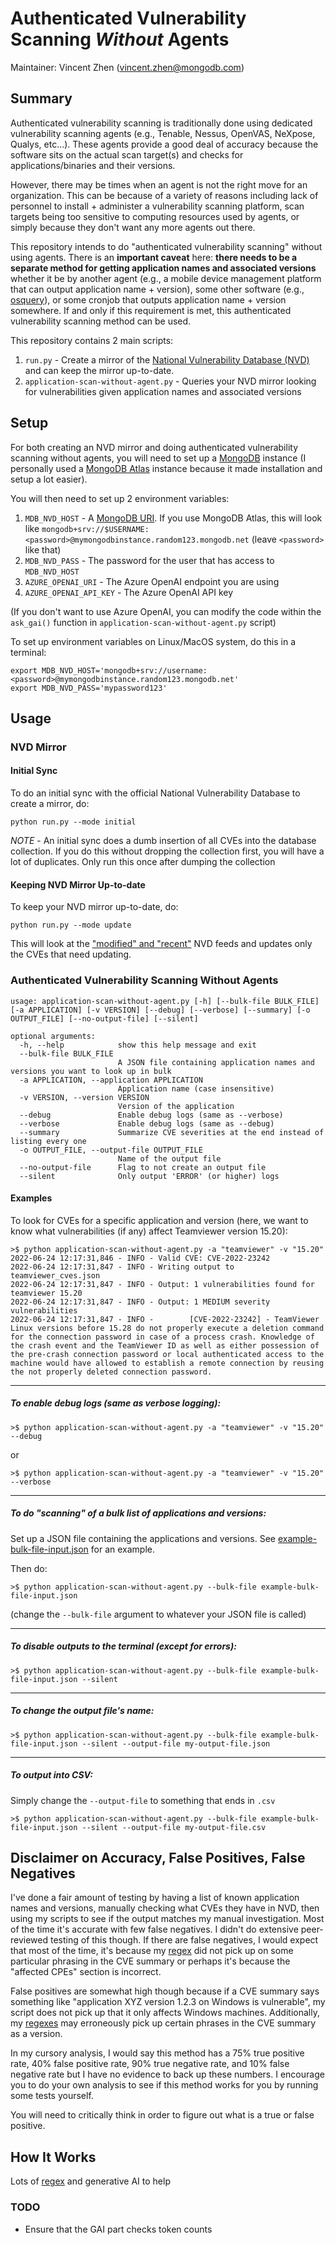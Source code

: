 # Authenticated Vulnerability Scanning _Without_ Agents

Maintainer: Vincent Zhen (vincent.zhen@mongodb.com)

## Summary

Authenticated vulnerability scanning is traditionally done using dedicated vulnerability scanning agents (e.g., Tenable, Nessus, OpenVAS, NeXpose, Qualys, etc...). These agents provide a good deal of accuracy because the software sits on the actual scan target(s) and checks for applications/binaries and their versions.

However, there may be times when an agent is not the right move for an organization. This can be because of a variety of reasons including lack of personnel to install + administer a vulnerability scanning platform, scan targets being too sensitive to computing resources used by agents, or simply because they don't want any more agents out there.

This repository intends to do "authenticated vulnerability scanning" without using agents. There is an **important caveat** here: **there needs to be a separate method for getting application names and associated versions** whether it be by another agent (e.g., a mobile device management platform that can output application name + version), some other software (e.g., [osquery](https://osquery.io/)), or some cronjob that outputs application name + version somewhere. If and only if this requirement is met, this authenticated vulnerability scanning method can be used.

This repository contains 2 main scripts:

1. `run.py` - Create a mirror of the [National Vulnerability Database (NVD)](https://nvd.nist.gov/vuln) and can keep the mirror up-to-date. 
2. `application-scan-without-agent.py` - Queries your NVD mirror looking for vulnerabilities given application names and associated versions

## Setup

For both creating an NVD mirror and doing authenticated vulnerability scanning without agents, you will need to set up a [MongoDB](https://www.mongodb.com/) instance (I personally used a [MongoDB Atlas](https://www.mongodb.com/cloud) instance because it made installation and setup a lot easier).

You will then need to set up 2 environment variables:

1. `MDB_NVD_HOST` - A [MongoDB URI](https://www.mongodb.com/docs/manual/reference/connection-string/). If you use MongoDB Atlas, this will look like `mongodb+srv://$USERNAME:<password>@mymongodbinstance.random123.mongodb.net` (leave `<password>` like that)
2. `MDB_NVD_PASS` - The password for the user that has access to `MDB_NVD_HOST`
3. `AZURE_OPENAI_URI` - The Azure OpenAI endpoint you are using
4. `AZURE_OPENAI_API_KEY` - The Azure OpenAI API key

(If you don't want to use Azure OpenAI, you can modify the code within the `ask_gai()` function in `application-scan-without-agent.py` script)

To set up environment variables on Linux/MacOS system, do this in a terminal:

```
export MDB_NVD_HOST='mongodb+srv://username:<password>@mymongodbinstance.random123.mongodb.net'
export MDB_NVD_PASS='mypassword123'
```

## Usage

### NVD Mirror

#### Initial Sync

To do an initial sync with the official National Vulnerability Database to create a mirror, do:

```
python run.py --mode initial
```

*NOTE* - An initial sync does a dumb insertion of all CVEs into the database collection. If you do this without dropping the collection first, you will have a lot of duplicates. Only run this once after dumping the collection

#### Keeping NVD Mirror Up-to-date

To keep your NVD mirror up-to-date, do:

```
python run.py --mode update
```

This will look at the ["modified" and "recent"](https://nvd.nist.gov/vuln/data-feeds#JSON_FEED) NVD feeds and updates only the CVEs that need updating.

### Authenticated Vulnerability Scanning Without Agents

```
usage: application-scan-without-agent.py [-h] [--bulk-file BULK_FILE] [-a APPLICATION] [-v VERSION] [--debug] [--verbose] [--summary] [-o OUTPUT_FILE] [--no-output-file] [--silent]

optional arguments:
  -h, --help            show this help message and exit
  --bulk-file BULK_FILE
                        A JSON file containing application names and versions you want to look up in bulk
  -a APPLICATION, --application APPLICATION
                        Application name (case insensitive)
  -v VERSION, --version VERSION
                        Version of the application
  --debug               Enable debug logs (same as --verbose)
  --verbose             Enable debug logs (same as --debug)
  --summary             Summarize CVE severities at the end instead of listing every one
  -o OUTPUT_FILE, --output-file OUTPUT_FILE
                        Name of the output file
  --no-output-file      Flag to not create an output file
  --silent              Only output 'ERROR' (or higher) logs
```

#### Examples

To look for CVEs for a specific application and version (here, we want to know what vulnerabilities (if any) affect Teamviewer version 15.20):

```
>$ python application-scan-without-agent.py -a "teamviewer" -v "15.20"
2022-06-24 12:17:31,846 - INFO - Valid CVE: CVE-2022-23242
2022-06-24 12:17:31,847 - INFO - Writing output to teamviewer_cves.json
2022-06-24 12:17:31,847 - INFO - Output: 1 vulnerabilities found for teamviewer 15.20
2022-06-24 12:17:31,847 - INFO - Output: 1 MEDIUM severity vulnerabilities
2022-06-24 12:17:31,847 - INFO -        [CVE-2022-23242] - TeamViewer Linux versions before 15.28 do not properly execute a deletion command for the connection password in case of a process crash. Knowledge of the crash event and the TeamViewer ID as well as either possession of the pre-crash connection password or local authenticated access to the machine would have allowed to establish a remote connection by reusing the not properly deleted connection password.
```

-----

##### To enable debug logs (same as verbose logging):

```
>$ python application-scan-without-agent.py -a "teamviewer" -v "15.20" --debug
```

or 

```
>$ python application-scan-without-agent.py -a "teamviewer" -v "15.20" --verbose
```

-----

##### To do "scanning" of a bulk list of applications and versions:

Set up a JSON file containing the applications and versions. See [example-bulk-file-input.json](example-bulk-file-input.json) for an example.

Then do:

```
>$ python application-scan-without-agent.py --bulk-file example-bulk-file-input.json
```

(change the `--bulk-file` argument to whatever your JSON file is called)

-----

##### To disable outputs to the terminal (except for errors):

```
>$ python application-scan-without-agent.py --bulk-file example-bulk-file-input.json --silent
```

-----

##### To change the output file's name:

```
>$ python application-scan-without-agent.py --bulk-file example-bulk-file-input.json --silent --output-file my-output-file.json
```

-----

##### To output into CSV:

Simply change the `--output-file` to something that ends in `.csv`

```
>$ python application-scan-without-agent.py --bulk-file example-bulk-file-input.json --silent --output-file my-output-file.csv
```

## Disclaimer on Accuracy, False Positives, False Negatives

I've done a fair amount of testing by having a list of known application names and versions, manually checking what CVEs they have in NVD, then using my scripts to see if the output matches my manual investigation. Most of the time it's accurate with few false negatives. I didn't do extensive peer-reviewed testing of this though. If there are false negatives, I would expect that most of the time, it's because my [regex](https://en.wikipedia.org/wiki/Regular_expression) did not pick up on some particular phrasing in the CVE summary or perhaps it's because the "affected CPEs" section is incorrect.

False positives are somewhat high though because if a CVE summary says something like "application XYZ version 1.2.3 on Windows is vulnerable", my script does not pick up that it only affects Windows machines. Additionally, my [regexes](https://en.wikipedia.org/wiki/Regular_expression) may erroneously pick up certain phrases in the CVE summary as a version.

In my cursory analysis, I would say this method has a 75% true positive rate, 40% false positive rate, 90% true negative rate, and 10% false negative rate but I have no evidence to back up these numbers. I encourage you to do your own analysis to see if this method works for you by running some tests yourself.

You will need to critically think in order to figure out what is a true or false positive.

## How It Works

Lots of [regex](https://en.wikipedia.org/wiki/Regular_expression) and generative AI to help

### TODO

* Ensure that the GAI part checks token counts
